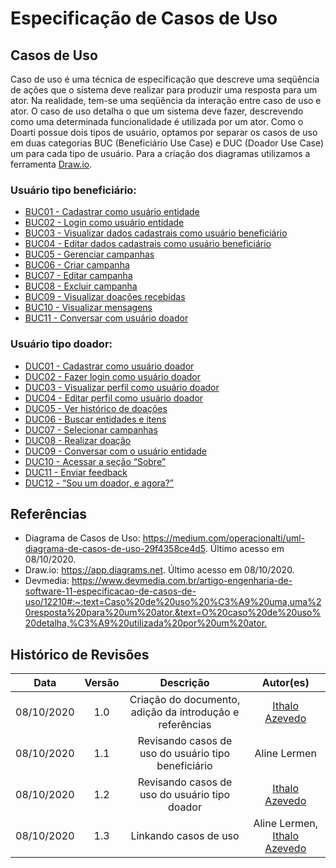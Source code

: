 # Especificação de Casos de Uso  

## Casos de Uso
Caso de uso é uma técnica de especificação que descreve uma seqüência de ações que o sistema deve realizar para produzir uma resposta para um ator. Na realidade, tem-se uma seqüência da interação entre caso de uso e ator. O caso de uso detalha o que um sistema deve fazer, descrevendo como uma determinada funcionalidade é utilizada por um ator. Como o Doarti possue dois tipos de usuário, optamos por separar os casos de uso em duas categorias BUC (Beneficiário Use Case) e DUC (Doador Use Case) um para cada tipo de usuário. Para a criação dos diagramas utilizamos a ferramenta [Draw.io](app.diagrams.net).

### Usuário tipo beneficiário:
- [BUC01 - Cadastrar como usuário entidade](casos/BUC01.md)
- [BUC02 - Login como usuário entidade](casos/BUC02.md)
- [BUC03 - Visualizar dados cadastrais como usuário beneficiário](casos/BUC03.md)
- [BUC04 - Editar dados cadastrais como usuário beneficiário](casos/BUC04.md)
- [BUC05 - Gerenciar campanhas](casos/BUC05.md)
- [BUC06 - Criar campanha](casos/BUC06.md)
- [BUC07 - Editar campanha](casos/BUC07.md)
- [BUC08 - Excluir campanha](casos/BUC08.md)
- [BUC09 - Visualizar doações recebidas](casos/BUC09.md)
- [BUC10 - Visualizar mensagens](casos/BUC10.md)
- [BUC11 - Conversar com usuário doador](casos/BUC11.md)

### Usuário tipo doador:
- [DUC01 - Cadastrar como usuário doador](casos/DUC01.md)
- [DUC02 - Fazer login como usuário doador](casos/DUC02.md)
- [DUC03 - Visualizar perfil como usuário doador](casos/DUC03.md)
- [DUC04 - Editar perfil como usuário doador](casos/DUC04.md)
- [DUC05 - Ver histórico de doações](casos/DUC05.md)
- [DUC06 - Buscar entidades e itens](casos/DUC06.md)
- [DUC07 - Selecionar campanhas](casos/DUC07.md)
- [DUC08 - Realizar doação](casos/DUC08.md)
- [DUC09 - Conversar com o usuário entidade](casos/DUC09.md)
- [DUC10 - Acessar a seção “Sobre”](casos/DUC10.md)
- [DUC11 - Enviar feedback](casos/DUC11.md)
- [DUC12 - “Sou um doador, e agora?”](casos/DUC12.md)


## Referências
* Diagrama de Casos de Uso: <https://medium.com/operacionalti/uml-diagrama-de-casos-de-uso-29f4358ce4d5>. Último acesso  em 08/10/2020.
* Draw.io: <https://app.diagrams.net>. Último acesso em 08/10/2020.
* Devmedia: <https://www.devmedia.com.br/artigo-engenharia-de-software-11-especificacao-de-casos-de-uso/12210#:~:text=Caso%20de%20uso%20%C3%A9%20uma,uma%20resposta%20para%20um%20ator.&text=O%20caso%20de%20uso%20detalha,%C3%A9%20utilizada%20por%20um%20ator.>
## Histórico de Revisões

|    Data    | Versão |                        Descrição                         |                            Autor(es)                             |
| :--------: | :----: | :------------------------------------------------------: | :--------------------------------------------------------------: |
| 08/10/2020 |  1.0   | Criação do documento, adição da introdução e referências |        [Ithalo Azevedo](https://github.com/ithaloazevedo)        |
| 08/10/2020 |  1.1   |   Revisando casos de uso do usuário tipo beneficiário    |                           Aline Lermen                           |
| 08/10/2020 |  1.2   |      Revisando casos de uso do usuário tipo doador       |        [Ithalo Azevedo](https://github.com/ithaloazevedo)        |
| 08/10/2020 |  1.3   |                  Linkando casos de uso                   | Aline Lermen, [Ithalo Azevedo](https://github.com/ithaloazevedo) |
